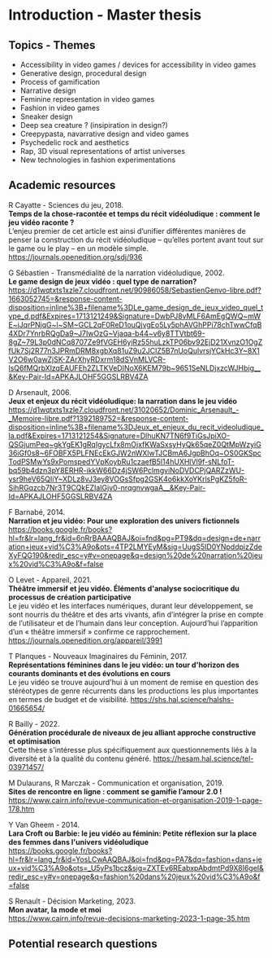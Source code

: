 # Introduction - Master thesis

## Topics - Themes

- Accessibility in video games / devices for accessibility in video games
- Generative design, procedural design
- Process of gamification
- Narrative design
- Feminine representation in video games
- Fashion in video games
- Sneaker design
- Deep sea creature ? (insipiration in design?)
- Creepypasta, navarrative design and video games
- Psychedelic rock and aesthetics
- Rap, 3D visual representations of artist universes
- New technologies in fashion experimentations

## Academic resources

R Cayatte - Sciences du jeu, 2018.<br />
**Temps de la chose-racontée et temps du récit vidéoludique : comment le jeu vidéo raconte ?**<br />
L’enjeu premier de cet article est ainsi d’unifier différentes manières de penser la construction du récit vidéoludique – qu’elles portent avant tout sur le game ou le play – en un modèle simple. https://journals.openedition.org/sdj/936

G Sébastien - Transmédialité de la narration vidéoludique, 2002.<br />
**Le game design de jeux vidéo : quel type de narration?**<br />
https://d1wqtxts1xzle7.cloudfront.net/90986058/SebastienGenvo-libre.pdf?1663052745=&response-content-disposition=inline%3B+filename%3DLe_game_design_de_jeux_video_quel_type_d.pdf&Expires=1713121249&Signature=DwbPJ8vMLF6AmEgQWQ~mWE~iJqrPNjqG~l~SM~GCL2qF0ReD1ouQjvgEo5Ly5phAVGhPPi78chTwwCfqB4XDr7YnrbRQgDa9~J7IwOzG~Vjaqa-b44~v6y8TTVtbt69-8gZ~79L3p0dNCq8707Ze9fVGEH6yjRz55huLzkTP06bv92EjD21XvnzO1OgZfUk7Sj2R77n3JPRmDRM8xgbXq81uZ9u2JClZ5B7nUoQulvrsjYCkHc3Y~8X1V2O6w0awZjSK-ZArXhyRDxrm18dSVnMLVCR-lsQ6fMQrbXlzqEAUFEh2ZLTKVeDINoX6KEM79b~9651SeNLDjxzcWJHbig__&Key-Pair-Id=APKAJLOHF5GGSLRBV4ZA

D Arsenault, 2006.<br />
**Jeux et enjeux du récit vidéoludique: la narration dans le jeu vidéo**<br />
https://d1wqtxts1xzle7.cloudfront.net/31020652/Dominic_Arsenault_-_Memoire-libre.pdf?1392189752=&response-content-disposition=inline%3B+filename%3DJeux_et_enjeux_du_recit_videoludique_la.pdf&Expires=1713121254&Signature=DlhuKN7TN6f9TiGsJpiXO-QSGjumPeq~gkYgEK1gRqIgycLfx8mOjxfKWaSxsyHyQk65qeZ0QtMpWzyiG36iGf0s8~6FOBFX5PLFNEcEkGJW2nWXlwTJCBmA6JgpBhOq~OS0GKSpcTodPSMwYs9xPomspedYVpKoybRu1czaefB5l14hUXHlVl9f-sNLfoT-bq59b4dzn3pY8ERHR-ikkW66Dz4jSW6PclmgviNoDVDCPjQARZzWU-ysr9heV65QIiY~XDLz8vJ3ey8VOGsSfpg2GSK4o6kkXoYKrlsPgKZ5foR-SihRGqzcb7Nr3T9CQkEZIaIGjv0-nrqgnvwgaA__&Key-Pair-Id=APKAJLOHF5GGSLRBV4ZA

F Barnabé, 2014.<br />
**Narration et jeu vidéo: Pour une exploration des univers fictionnels**<br />
https://books.google.fr/books?hl=fr&lr=lang_fr&id=6nRrBAAAQBAJ&oi=fnd&pg=PT9&dq=design+de+narration+jeux+vid%C3%A9o&ots=4TP2LMYEyM&sig=UugS5ID0YNpddpizZdeXyFQG190&redir_esc=y#v=onepage&q=design%20de%20narration%20jeux%20vid%C3%A9o&f=false

O Levet - Appareil, 2021.<br />
**Théâtre immersif et jeu vidéo. Éléments d'analyse sociocritique du processus de création participative**<br />
Le jeu vidéo et les interfaces numériques, durant leur développement, se sont nourris du théâtre et des arts vivants, afin d’intégrer la prise en compte de l’utilisateur et de l’humain dans leur conception. Aujourd’hui l’apparition d’un « théâtre immersif » confirme ce rapprochement.
https://journals.openedition.org/appareil/3991

T Planques - Nouveaux Imaginaires du Féminin, 2017.<br />
**Représentations féminines dans le jeu vidéo: un tour d'horizon des courants dominants et des évolutions en cours**<br />
Le jeu vidéo se trouve aujourd'hui à un moment de remise en question des stéréotypes de genre récurrents dans les productions les plus importantes en termes de budget et de visibilité.
https://shs.hal.science/halshs-01665654/

R Bailly - 2022.<br />
**Génération procédurale de niveaux de jeu alliant approche constructive et optimisation**<br />
Cette thèse s'intéresse plus spécifiquement aux questionnements liés à la diversité et à la qualité du contenu généré.
https://hesam.hal.science/tel-03971457/

M Dulaurans, R Marczak - Communication et organisation, 2019.<br />
**Sites de rencontre en ligne : comment se gamifie l’amour 2.0 !**<br />
https://www.cairn.info/revue-communication-et-organisation-2019-1-page-178.htm

Y Van Gheem - 2014.<br />
**Lara Croft ou Barbie: le jeu vidéo au féminin: Petite réflexion sur la place des femmes dans l'univers vidéoludique**<br />
https://books.google.fr/books?hl=fr&lr=lang_fr&id=YosLCwAAQBAJ&oi=fnd&pg=PA7&dq=fashion+dans+jeux+vid%C3%A9o&ots=_U5yPs1bcz&sig=ZXTEv6REabxpAbdmtPd9X8I6geI&redir_esc=y#v=onepage&q=fashion%20dans%20jeux%20vid%C3%A9o&f=false

S Renault - Décision Marketing, 2023.<br />
**Mon avatar, la mode et moi**<br />
https://www.cairn.info/revue-decisions-marketing-2023-1-page-35.htm

## Potential research questions
